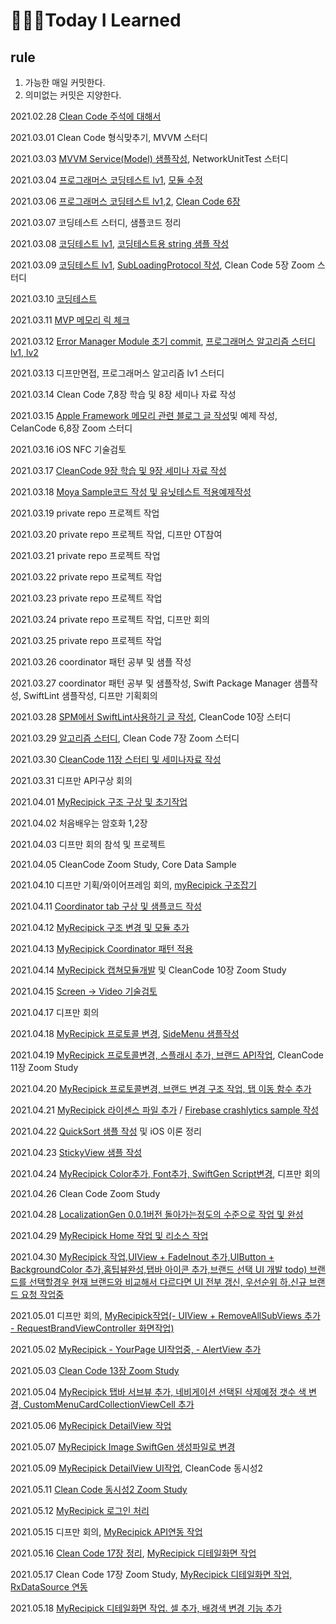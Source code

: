 # 👨🏻‍💻Today I Learned

## rule
1. 가능한 매일 커밋한다.
2. 의미없는 커밋은 지양한다.

2021.02.28 [Clean Code 주석에 대해서](https://github.com/HanweeeeLee/CleanCodeStudy/tree/main/4.%20%EC%A3%BC%EC%84%9D)

2021.03.01 Clean Code 형식맞추기, MVVM 스터디

2021.03.03 [MVVM Service(Model) 샘플작성](https://github.com/HanweeeeLee/MVVMInputOutputSample), NetworkUnitTest 스터디

2021.03.04 [프로그래머스 코딩테스트 lv1](https://programmers.co.kr/learn/courses/30/lessons/64061?language=swift), [모듈 수정](https://github.com/HanweeeeLee/HWShimmerCollectionView)

2021.03.06 [프로그래머스 코딩테스트 lv1,2](https://github.com/HanweeeeLee/coding-test/tree/master/2021/0306), [Clean Code 6장](https://github.com/HanweeeeLee/CleanCodeStudy/tree/main/6.%20%EA%B0%9D%EC%B2%B4%EC%99%80%20%EC%9E%90%EB%A3%8C%EA%B5%AC%EC%A1%B0)

2021.03.07 코딩테스트 스터디, 샘플코드 정리

2021.03.08 [코딩테스트 lv1](https://github.com/HanweeeeLee/algorithm-study/tree/master/2021/0308), [코딩테스트용 string 샘플 작성](https://github.com/HanweeeeLee/algorithm-study/tree/master/Tip/Swift/String.playground)

2021.03.09 [코딩테스트 lv1](https://github.com/HanweeeeLee/algorithm-study/tree/master/2021/0309), [SubLoadingProtocol 작성](https://github.com/HanweeeeLee/commonLib/blob/master/SubViewLoadingProtocol.swift), Clean Code 5장 Zoom 스터디

2021.03.10 [코딩테스트](https://github.com/HanweeeeLee/algorithm-study/blob/master/2021/0310/README.md)

2021.03.11 [MVP 메모리 릭 체크](https://github.com/HanweeeeLee/TestModules/tree/master/ObjcBlockMemeryTest)

2021.03.12 [Error Manager Module 초기 commit](https://github.com/HanweeeeLee/NMRError), [프로그래머스 알고리즘 스터디 lv1, lv2](https://github.com/HanweeeeLee/algorithm-study/tree/master/2021/0312)

2021.03.13 디프만면접, 프로그래머스 알고리즘 lv1 스터디

2021.03.14 Clean Code 7,8장 학습 및 8장 세미나 자료 작성

2021.03.15 [Apple Framework 메모리 관련 블로그 글 작성](https://hanweeee.tistory.com/8)및 예제 작성, CelanCode 6,8장 Zoom 스터디

2021.03.16 iOS NFC 기술검토

2021.03.17 [CleanCode 9장 학습 및 9장 세미나 자료 작성](https://github.com/HanweeeeLee/CleanCodeStudy/tree/main/9.%20%EB%8B%A8%EC%9C%84%ED%85%8C%EC%8A%A4%ED%8A%B8)

2021.03.18 [Moya Sample코드 작성 및 유닛테스트 적용예제작성](https://github.com/HanweeeeLee/TestModules/tree/master/MoyaSample)

2021.03.19 private repo 프로젝트 작업

2021.03.20 private repo 프로젝트 작업, 디프만 OT참여

2021.03.21 private repo 프로젝트 작업

2021.03.22 private repo 프로젝트 작업

2021.03.23 private repo 프로젝트 작업

2021.03.24 private repo 프로젝트 작업, 디프만 회의

2021.03.25 private repo 프로젝트 작업

2021.03.26 coordinator 패턴 공부 및 샘플 작성

2021.03.27 coordinator 패턴 공부 및 샘플작성, Swift Package Manager 샘플작성, SwiftLint 샘플작성, 디프만 기획회의

2021.03.28 [SPM에서 SwiftLint사용하기 글 작성](https://hanweeee.tistory.com/11), CleanCode 10장 스터디

2021.03.29 [알고리즘 스터디](https://github.com/HanweeeeLee/algorithm-study/tree/master/2021/0329), Clean Code 7장 Zoom 스터디

2021.03.30 [CleanCode 11장 스터티 및 세미나자료 작성](https://github.com/HanweeeeLee/CleanCodeStudy/tree/main/11.%20%EC%8B%9C%EC%8A%A4%ED%85%9C)

2021.03.31 디프만 API구상 회의

2021.04.01 [MyRecipick 구조 구상 및 초기작업](https://github.com/HanweeeeLee/myRecipick_iOS)

2021.04.02 처음배우는 암호화 1,2장 

2021.04.03 디프만 회의 참석 및 프로젝트 

2021.04.05 CleanCode Zoom Study, Core Data Sample 

2021.04.10 디프만 기획/와이어프레임 회의, [myRecipick 구조잡기](https://github.com/HanweeeeLee/myRecipick_iOS)

2021.04.11 [Coordinator tab 구상 및 샘플코드 작성](https://github.com/HanweeeeLee/TestModules/tree/master/CoordinatorTab)

2021.04.12 [MyRecipick 구조 변경 및 모듈 추가](https://github.com/HanweeeeLee/myRecipick_iOS)

2021.04.13 [MyRecipick Coordinator 패턴 적용](https://github.com/HanweeeeLee/myRecipick_iOS)

2021.04.14 [MyRecipick 캡쳐모듈개발](https://github.com/HanweeeeLee/myRecipick_iOS) 및 CleanCode 10장 Zoom Study

2021.04.15 [Screen -> Video 기술검토](https://github.com/HanweeeeLee/TestModules/tree/master/ScreenToVideo)

2021.04.17 디프만 회의

2021.04.18 [MyRecipick 프로토콜 변경](https://github.com/HanweeeeLee/myRecipick_iOS), [SideMenu 샘플작성](https://github.com/HanweeeeLee/TestModules/tree/master/SideMenuTest)

2021.04.19 [MyRecipick 프로토콜변경, 스플래시 추가, 브랜드 API작업](https://github.com/HanweeeeLee/myRecipick_iOS), CleanCode 11장 Zoom Study

2021.04.20 [MyRecipick 프로토콜변경, 브랜드 변경 구조 작업, 탭 이동 함수 추가](https://github.com/HanweeeeLee/myRecipick_iOS)

2021.04.21 [MyRecipick 라이센스 파일 추가](https://github.com/HanweeeeLee/myRecipick_iOS) / [Firebase crashlytics sample 작성](https://github.com/HanweeeeLee/TestModules/tree/master/FirebaseCrashlyticsTest)

2021.04.22 [QuickSort 샘플 작성](https://github.com/HanweeeeLee/algorithm-study/tree/master/Tip/Swift/String.playground/Snippet) 및 iOS 이론 정리

2021.04.23 [StickyView 샘플 작성](https://github.com/HanweeeeLee/TestModules/tree/master/StickyViewSample)

2021.04.24 [MyRecipick Color추가, Font추가, SwiftGen Script변경](https://github.com/HanweeeeLee/TestModules/tree/master/StickyViewSample), 디프만 회의

2021.04.26 Clean Code Zoom Study

2021.04.28 [LocalizationGen 0.0.1버전 돌아가는정도의 수준으로 작업 및 완성](https://github.com/HanweeeeLee/LocalizationGen)

2021.04.29 [MyRecipick Home 작업 및 리소스 작업](https://github.com/HanweeeeLee/myRecipick_iOS)

2021.04.30 [MyRecipick 작업,UIView + FadeInout 추가,UIButton + BackgroundColor 추가,홈팁뷰완성,탭바 아이콘 추가,브랜드 선택 UI 개발 todo) 브랜드를 선택할경우 현재 브랜드와 비교해서 다르다면 UI 전부 갱신, 우선순위 하,신규 브랜드 요청 작업중](https://github.com/HanweeeeLee/myRecipick_iOS)

2021.05.01 디프만 회의, [MyRecipick작업(- UIView + RemoveAllSubViews 추가 - RequestBrandViewController 화면작업)](https://github.com/HanweeeeLee/myRecipick_iOS)

2021.05.02 [MyRecipick - YourPage UI작업중, - AlertView 추가](https://github.com/HanweeeeLee/myRecipick_iOS)

2021.05.03 [Clean Code 13장 Zoom Study](https://github.com/HanweeeeLee/CleanCodeStudy/tree/main/13.%20%EB%8F%99%EC%8B%9C%EC%84%B1)

2021.05.04 [MyRecipick 탭바 서브뷰 추가, 네비게이션 선택된 삭제예정 갯수 색 변경, CustomMenuCardCollectionViewCell 추가](https://github.com/HanweeeeLee/myRecipick_iOS)

2021.05.06 [MyRecipick DetailView 작업](https://github.com/HanweeeeLee/myRecipick_iOS)

2021.05.07 [MyRecipick Image SwiftGen 생성파일로 변경](https://github.com/HanweeeeLee/myRecipick_iOS)

2021.05.09 [MyRecipick DetailView UI작업](https://github.com/HanweeeeLee/myRecipick_iOS), CleanCode 동시성2

2021.05.11 [Clean Code 동시성2 Zoom Study](https://github.com/HanweeeeLee/CleanCodeStudy/tree/main/13.%20%EB%8F%99%EC%8B%9C%EC%84%B1)

2021.05.12 [MyRecipick 로그인 처리](https://github.com/HanweeeeLee/myRecipick_iOS)

2021.05.15 디프만 회의, [MyRecipick API연동 작업](https://github.com/HanweeeeLee/myRecipick_iOS)

2021.05.16 [Clean Code 17장 정리](https://github.com/HanweeeeLee/CleanCodeStudy/tree/main/17.%20%EB%83%84%EC%83%88%EC%99%80%20%ED%9C%B4%EB%A6%AC%EC%8A%A4%ED%8B%B1), [MyRecipick 디테일화면 작업](https://github.com/HanweeeeLee/myRecipick_iOS)

2021.05.17 Clean Code 17장 Zoom Study, [MyRecipick 디테일화면 작업, RxDataSource 연동](https://github.com/HanweeeeLee/myRecipick_iOS)

2021.05.18 [MyRecipick 디테일화면 작업. 셀 추가, 배경색 변경 기능 추가](https://github.com/HanweeeeLee/myRecipick_iOS)
